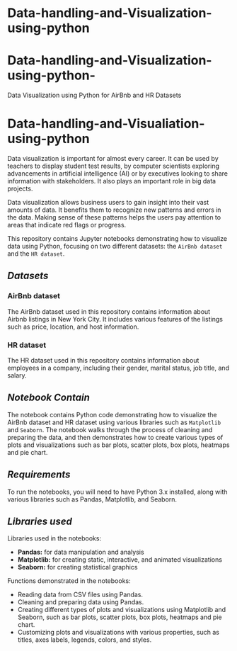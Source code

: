 # Data-handling-and-Visualization-using-python
# Data-handling-and-Visualization-using-python-
Data Visualization using Python for AirBnb and HR Datasets
# **Data-handling-and-Visualiation-using-python**

Data visualization is important for almost every career. It can be used by teachers to display student test results, by computer scientists exploring advancements in artificial intelligence (AI) or by executives looking to share information with stakeholders. It also plays an important role in big data projects.

Data visualization allows business users to gain insight into their vast amounts of data. It benefits them to recognize new patterns and errors in the data. Making sense of these patterns helps the users pay attention to areas that indicate red flags or progress.


This repository contains Jupyter notebooks demonstrating how to visualize data using Python, focusing on two different datasets: the `AirBnb dataset` and the `HR dataset`.

## _Datasets_

### AirBnb dataset

The AirBnb dataset used in this repository contains information about Airbnb listings in New York City. It includes various features of the listings such as price, location, and host information.

### HR dataset

The HR dataset used in this repository contains information about employees in a company, including their gender, marital status, job title, and salary.

## _Notebook Contain_

The notebook contains Python code demonstrating how to visualize the AirBnb dataset and HR dataset using various libraries such as `Matplotlib` and `Seaborn`. The notebook walks through the process of cleaning and preparing the data, and then demonstrates how to create various types of plots and visualizations such as bar plots, scatter plots, box plots, heatmaps and pie chart.

## _Requirements_
To run the notebooks, you will need to have Python 3.x installed, along with various libraries such as Pandas, Matplotlib, and Seaborn. 

## _Libraries used_

Libraries used in the notebooks:

- **Pandas:** for data manipulation and analysis
- **Matplotlib:** for creating static, interactive, and animated visualizations
- **Seaborn:** for creating statistical graphics

Functions demonstrated in the notebooks:

- Reading data from CSV files using Pandas.
- Cleaning and preparing data using Pandas.
- Creating different types of plots and visualizations using Matplotlib and Seaborn, such as bar plots, scatter plots, box plots, heatmaps and pie chart.
- Customizing plots and visualizations with various properties, such as titles, axes labels, legends, colors, and styles.
